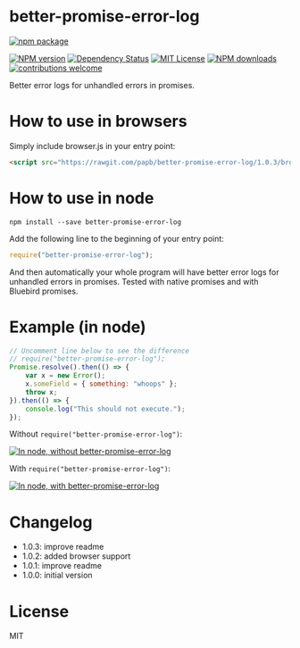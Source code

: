 better-promise-error-log
========================

[![npm package](https://nodei.co/npm/better-promise-error-log.png?downloads=true&downloadRank=true&stars=true)](https://nodei.co/npm/better-promise-error-log/)

[![NPM version][npm-version-image]][npm-url]
[![Dependency Status](https://david-dm.org/papb/better-promise-error-log.svg)](https://david-dm.org/papb/better-promise-error-log)
[![MIT License][license-image]][license-url]
[![NPM downloads][npm-downloads-image]][npm-url]
[![contributions welcome](https://img.shields.io/badge/contributions-welcome-brightgreen.svg)](https://github.com/papb/better-promise-error-log/issues)

Better error logs for unhandled errors in promises.

# How to use in browsers

Simply include browser.js in your entry point:

```html
<script src="https://rawgit.com/papb/better-promise-error-log/1.0.3/browser.js" integrity="sha384-qKHxyYX3WFZtxdU+Dg47WG8W6HRwqyzPts/1rgC133RfFVhoFgykD8QKzViQDHuX" crossorigin="anonymous"></script>
```

# How to use in node

```
npm install --save better-promise-error-log
```

Add the following line to the beginning of your entry point:

```javascript
require("better-promise-error-log");
```

And then automatically your whole program will have better error logs for unhandled errors in promises. Tested with native promises and with Bluebird promises.

# Example (in node)

```javascript
// Uncomment line below to see the difference
// require("better-promise-error-log");
Promise.resolve().then(() => {
    var x = new Error();
    x.someField = { something: "whoops" };
    throw x;
}).then(() => {
    console.log("This should not execute.");
});
```

Without `require("better-promise-error-log")`:

[![In node, without better-promise-error-log][node-without]][node-without]

With `require("better-promise-error-log")`:

[![In node, with better-promise-error-log][node-with]][node-with]

# Changelog

- 1.0.3: improve readme
- 1.0.2: added browser support
- 1.0.1: improve readme
- 1.0.0: initial version

# License

MIT

[npm-url]: https://npmjs.org/package/better-promise-error-log
[npm-version-image]: https://img.shields.io/npm/v/better-promise-error-log.svg
[npm-downloads-image]: https://img.shields.io/npm/dt/better-promise-error-log.svg

[license-image]: http://img.shields.io/badge/license-MIT-blue.svg
[license-url]: LICENSE

[node-without]: https://i.imgur.com/pIxLmGA.png
[node-with]: https://i.imgur.com/I88fPsO.png